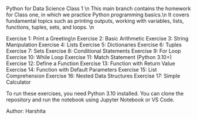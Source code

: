 Python for Data Science Class 1 \n
This main branch contains the homework for Class one, in which we practice Python programming basics.\n
It covers fundamental topics such as printing outputs, working with variables, lists, functions, tuples, sets, and loops. \n

Exercise 1: Print a Greeting\n
Exercise 2: Basic Arithmetic
Exercise 3: String Manipulation
Exercise 4: Lists
Exercise 5: Dictionaries
Exercise 6: Tuples
Exercise 7: Sets
Exercise 8: Conditional Statements
Exercise 9: For Loop
Exercise 10: While Loop
Exercise 11: Match Statement (Python 3.10+)
Exercise 12: Define a Function
Exercise 13: Function with Return Value
Exercise 14: Function with Default Parameters
Exercise 15: List Comprehension
Exercise 16: Nested Data Structures
Exercise 17: Simple Calculator

To run these exercises, you need Python 3.10 installed. You can clone the repository and run the notebook using Jupyter Notebook or VS Code.

Author: Harshita
